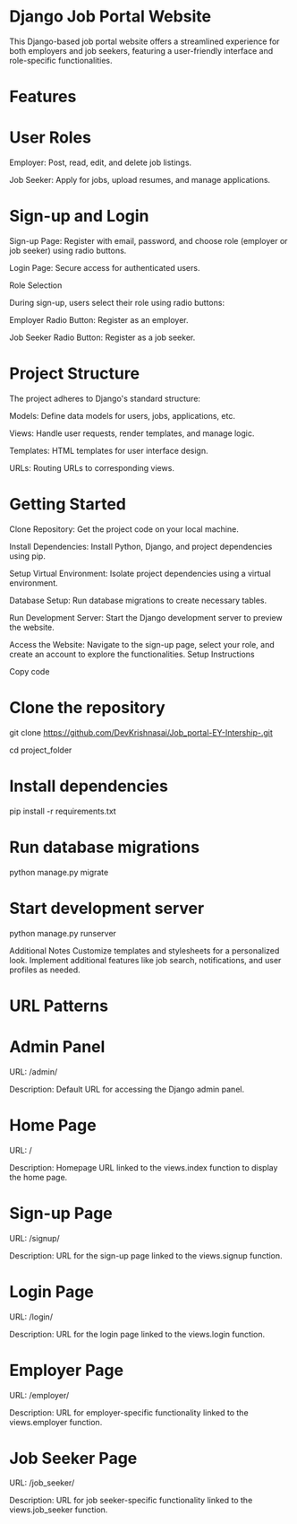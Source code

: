 # Django Job Portal Website

This Django-based job portal website offers a streamlined experience for both employers and job seekers, featuring a user-friendly interface and role-specific functionalities.

# Features

# User Roles

Employer: Post, read, edit, and delete job listings.

Job Seeker: Apply for jobs, upload resumes, and manage applications.

# Sign-up and Login

Sign-up Page: Register with email, password, and choose role (employer or job seeker) using radio buttons.

Login Page: Secure access for authenticated users.

Role Selection

During sign-up, users select their role using radio buttons:

Employer Radio Button: Register as an employer.

Job Seeker Radio Button: Register as a job seeker.

# Project Structure

The project adheres to Django's standard structure:

Models: Define data models for users, jobs, applications, etc.

Views: Handle user requests, render templates, and manage logic.

Templates: HTML templates for user interface design.

URLs: Routing URLs to corresponding views.

# Getting Started

Clone Repository: Get the project code on your local machine.

Install Dependencies: Install Python, Django, and project dependencies using pip.

Setup Virtual Environment: Isolate project dependencies using a virtual environment.

Database Setup: Run database migrations to create necessary tables.

Run Development Server: Start the Django development server to preview the website.

Access the Website: Navigate to the sign-up page, select your role, and create an account to explore the functionalities.
Setup Instructions

Copy code

# Clone the repository

git clone <https://github.com/DevKrishnasai/Job_portal-EY-Intership-.git>

cd project_folder

# Install dependencies

pip install -r requirements.txt

# Run database migrations

python manage.py migrate

# Start development server

python manage.py runserver

Additional Notes
Customize templates and stylesheets for a personalized look.
Implement additional features like job search, notifications, and user profiles as needed.

# URL Patterns

# Admin Panel

URL: /admin/

Description: Default URL for accessing the Django admin panel.

# Home Page

URL: /

Description: Homepage URL linked to the views.index function to display the home page.

# Sign-up Page

URL: /signup/

Description: URL for the sign-up page linked to the views.signup function.

# Login Page

URL: /login/

Description: URL for the login page linked to the views.login function.

# Employer Page

URL: /employer/

Description: URL for employer-specific functionality linked to the views.employer function.

# Job Seeker Page

URL: /job_seeker/

Description: URL for job seeker-specific functionality linked to the views.job_seeker function.
